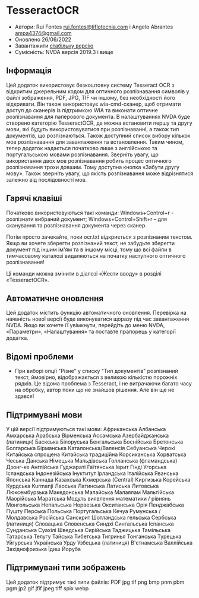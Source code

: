 # TesseractOCR


* Автори: Rui Fontes <rui.fontes@tiflotecnia.com> і  Angelo Abrantes <ampa4374@gmail.com>
* Оновлено 26/06/2022
* Завантажити [стабільну версію][1]
* Сумісність: NVDA версія 2019.3 і вище


## Інформація

Цей додаток використовує безкоштовну систему Tesseract OCR з відкритим джерельним кодом для оптичного розпізнавання символів у файлі зображення, PDF, JPG, TIF чи іншому, без необхідності його відкривати.
Він також використовує wia-cmd-сканер, щоб отримати доступ до сканерів із підтримкою WIA та виконати оптичне розпізнавання для паперового документа.
В налаштуваннях NVDA буде створено категорію TesseractOCR, де можна встановити першу та другу мови, які будуть використовуватися при розпізнаванні, а також тип документів, що розпізнаються.
Також доступний список вибору кількох мов розпізнавання для завантаження та встановлення. Таким чином, тепер додаток надається початково лише з англійською та португальською мовами розпізнавання.
Зверніть увагу, що використання двох мов розпізнавання робить процес оптичного розпізнавання трохи довшим. Тому доступна кнопка «Забути другу мову». Також зверніть увагу, що якість розпізнавання може відрізнятися залежно від послідовності мов.


## Гарячі клавіші

Початково використовуються такі команди:
Windows+Control+r - розпізнати вибраний документ;
Windows+Control+Shift+r – для сканування та розпізнавання документа через сканер.

Потім просто зачекайте, поки ocr.txt відкриється з розпізнаним текстом.
Якщо ви хочете зберегти розпізнаний текст, не забудьте зберегти документ під іншим ім'ям та в іншому місці, тому що всі файли в тимчасовому каталозі видаляються на початку наступного оптичного розпізнавання!

Ці команди можна змінити в діалозі «Жести вводу» в розділі «TesseractOCR».


## Автоматичне оновлення
Цей додаток містить функцію автоматичного оновлення.
Перевірка на наявність нової версії буде виконуватися щоразу під час завантаження NVDA.
Якщо ви хочете її увімкнути, перейдіть до меню NVDA, «Параметри», «Налаштування» та поставте прапорець у категорії додатка.



## Відомі проблеми

* При виборі опції "Різне" у списку "Тип документів" розпізнаний текст, ймовірно, відображається з великою кількістю порожніх рядків.
Це відома проблема з Tesseract, і не витрачаючи багато часу на обробку, автор поки що не знайшов рішення. Але він ще не здався!


## Підтримувані мови

У цій версії підтримуються такі мови:
Африканська
Албанська
Амхарська
Арабська
Вірменська
Ассамська
Азербайджанська (латиниця)
Баскська
Білоруська
Бенгальська
Боснійська
Бретонська
Болгарська
Бірманська
Каталонська/Валенсія
Себуанська
Черокі
Китайська спрощена
Китайська традиційна
Корсиканська
Хорватська
Чеська
Данська
Німецька
Мальдівська
Голланська (фламандська)
Дзонг-ке
Англійська
Гуджараті
Гаїтянська
Іврит
Гінді
Угорська
Ісландська
Індонезійська
Інуктитут
Ірландська
Італійська
Яванська
Японська
Каннада
Казахська
Кхмерська (Central)
Киргизька
Корейська
Курдська Kurmanji
Лаоська
Латинська
Латиська
Литовська
Люксембурзька
Македонська
Малайська
Малаялам
Мальтійська
Маорійська
Маратська
Модуль виявлення математики / рівнянь
Монгольська
Непальська
Норвезька
Окситанська
Орія
Пенджабська
Пушту
Перська
Польська
Португальська
Кечуа
Румунська / Молдавська
Російська
Санскрит
Шотландська гельська
Сербська (латиниця)
Словацька
Словенська
Синдхі
Сингальська
Іспанська
Сунданська
Суахілі
Шведська
Сирійська
Таджицька
Тамільська
Татарська
Телугу
Тайська
Тибетська
Тигринья
Тонганська
Турецька
Уйгурська
Українська
Урду
Узбецька (латиниця)
В'єтнамська
Валлійська
Західнофризька
Їдиш
Йоруба



## Підтримувані типи зображень

Цей додаток підтримує такі типи файлів:
PDF
jpg
tif
png
bmp
pnm
pbm
pgm
jp2
gif
jfif
jpeg
tiff
spix
webp


[1]: https://github.com/ruifontes/tesseractOCR/releases/download/2022.06.27/tesseractOCR-2022.06.27.nvda-addon